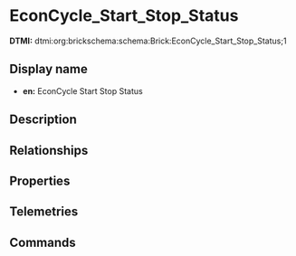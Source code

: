 # EconCycle_Start_Stop_Status
**DTMI:** dtmi:org:brickschema:schema:Brick:EconCycle_Start_Stop_Status;1
## Display name
- **en:** EconCycle Start Stop Status
## Description
## Relationships
## Properties
## Telemetries
## Commands
